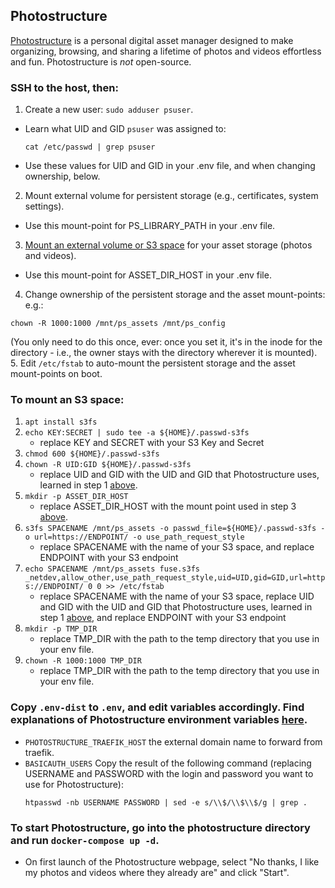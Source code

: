 ## Photostructure

[Photostructure](https://photostructure.com/server/photostructure-for-servers/)
is a personal digital asset manager designed to make organizing, browsing, and sharing a lifetime of photos and videos effortless and fun. Photostructure is *not* open-source.

### SSH to the host, then:
1. Create a new user: `sudo adduser psuser`.
  * Learn what UID and GID `psuser` was assigned to:
    ```
    cat /etc/passwd | grep psuser
    ```
  * Use these values for UID and GID in your .env file, and when changing ownership, below.
2. Mount external volume for persistent storage (e.g., certificates, system settings).
  * Use this mount-point for PS_LIBRARY_PATH in your .env file. 
3. [Mount an external volume or S3 space](#to-mount-an-s3-space) for your asset storage (photos and videos).
  * Use this mount-point for ASSET_DIR_HOST in your .env file. 
4. Change ownership of the persistent storage and the asset mount-points:
  e.g.:
  ```
  chown -R 1000:1000 /mnt/ps_assets /mnt/ps_config
  ```
  (You only need to do this once, ever: once you set it, it's in the inode for the directory - i.e., the owner stays with the directory wherever it is mounted).
5. Edit `/etc/fstab` to auto-mount the persistent storage and the asset mount-points on boot.

### To mount an S3 space:
  1. `apt install s3fs`
  2. `echo KEY:SECRET | sudo tee -a ${HOME}/.passwd-s3fs`
      * replace KEY and SECRET with your S3 Key and Secret
  3. `chmod 600 ${HOME}/.passwd-s3fs`
  4. `chown -R UID:GID ${HOME}/.passwd-s3fs`
      * replace UID and GID with the UID and GID that Photostructure uses, learned in step 1 [above](#ssh-to-the-host-then).
  5. `mkdir -p ASSET_DIR_HOST`
      * replace ASSET_DIR_HOST with the mount point used in step 3 [above](#ssh-to-the-host-then).
  6. `s3fs SPACENAME /mnt/ps_assets -o passwd_file=${HOME}/.passwd-s3fs -o url=https://ENDPOINT/ -o use_path_request_style`
      * replace SPACENAME with the name of your S3 space, and replace ENDPOINT with your S3 endpoint
  7. `echo SPACENAME /mnt/ps_assets fuse.s3fs _netdev,allow_other,use_path_request_style,uid=UID,gid=GID,url=https://ENDPOINT/ 0 0 >> /etc/fstab`
      * replace SPACENAME with the name of your S3 space, replace UID and GID with the UID and GID that Photostructure uses, learned in step 1 [above](#ssh-to-the-host-then), and replace ENDPOINT with your S3 endpoint
  8. `mkdir -p TMP_DIR`
      * replace TMP_DIR with the path to the temp directory that you use in your env file.
  9. `chown -R 1000:1000 TMP_DIR`
     * replace TMP_DIR with the path to the temp directory that you use in your env file.

### Copy `.env-dist` to `.env`, and edit variables accordingly. Find explanations of Photostructure environment variables [here](https://github.com/photostructure/photostructure-for-servers/blob/main/defaults.env).

 * `PHOTOSTRUCTURE_TRAEFIK_HOST` the external domain name to forward from traefik.
 * `BASICAUTH_USERS` Copy the result of the following command (replacing USERNAME and PASSWORD with the login and password you want to use for Photostructure):
    ```
    htpasswd -nb USERNAME PASSWORD | sed -e s/\\$/\\$\\$/g | grep .
    ```

### To start Photostructure, go into the photostructure directory and run `docker-compose up -d`. 

* On first launch of the Photostructure webpage, select "No thanks, I like my photos and videos where they already are" and click "Start".